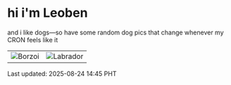 # hi i'm Leoben

and i like dogs—so have some random dog pics that change whenever my CRON feels like it

|  |  |
|--------|----------|
| ![Borzoi](https://random-dog-vercel.vercel.app/api/random-borzoi?v=1756017945) | ![Labrador](https://random-dog-vercel.vercel.app/api/random-labrador?v=1756017945) |

Last updated: 2025-08-24 14:45 PHT
